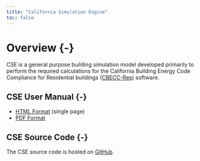 ```yaml
---
title: "California Simulation Engine"
toc: false
---
```


# Overview {-}

CSE is a general purpose building simulation model developed primarily to perform the required calculations for the California Building Energy Code Compliance for Residential buildings ([CBECC-Res](http://www.bwilcox.com/BEES/BEES.html)) software.

## CSE User Manual {-}

- [HTML Format](cse-user-manual.html) (single page)
- [PDF Format](pdfs/cse-user-manual.pdf)

## CSE Source Code {-}

The CSE source code is hosted on [GitHub](https://github.com/cse-sim/cse).
